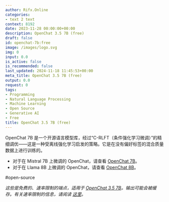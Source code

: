 ```yaml
---
author: Rifx.Online
categories:
- text 2 text
context: 8192
date: 2023-11-28 00:00:00+00:00
description: OpenChat 3.5 7B (free)
draft: false
id: openchat-7b:free
image: /images/logo.svg
img: 0
input: 0.0
is_active: false
is_recommended: false
last_updated: 2024-11-18 11:45:53+00:00
meta_title: OpenChat 3.5 7B (free)
output: 0.0
request: 0
tags:
- Programming
- Natural Language Processing
- Machine Learning
- Open Source
- Generative AI
- Free
title: OpenChat 3.5 7B (free)
---
```







OpenChat 7B 是一个开源语言模型库，经过“C-RLFT（条件强化学习微调）”的精细调优——这是一种受离线强化学习启发的策略。它是在没有偏好标签的混合质量数据上进行训练的。

- 对于在 Mistral 7B 上微调的 OpenChat，请查看 [OpenChat 7B](/openchat/openchat-7b)。
- 对于在 Llama 8B 上微调的 OpenChat，请查看 [OpenChat 8B](/openchat/openchat-8b)。

#open-source

_这些是免费的、速率限制的端点，适用于 [OpenChat 3.5 7B](/openchat/openchat-7b)。输出可能会被缓存。有关速率限制的信息，请阅读 [这里](/docs/limits)。_

